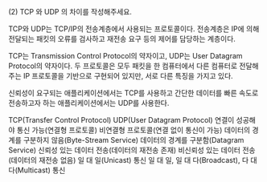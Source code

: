 (2) TCP 와 UDP 의 차이를 작성해주세요.

TCP와 UDP는 TCP/IP의 전송계층에서 사용되는 프로토콜이다. 전송계층은 IP에 의해 전달되는 패킷의 오류를 검사하고 재전송 요구 등의 제어를 담당하는 계층이다.

TCP는 Transmission Control Protocol의 약자이고, UDP는 User Datagram Protocol의 약자이다. 두 프로토콜은 모두 패킷을 한 컴퓨터에서 다른 컴퓨터로 전달해주는 IP 프로토콜을 기반으로 구현되어 있지만, 서로 다른 특징을 가지고 있다.

신뢰성이 요구되는 애플리케이션에서는 TCP를 사용하고 간단한 데이터를 빠른 속도로 전송하고자 하는 애플리케이션에서는 UDP를 사용한다.

TCP(Transfer Control Protocol)	                    UDP(User Datagram Protocol)
연결이 성공해야 통신 가능(연결형 프로토콜)         	비연결형 프로토콜(연결 없이 통신이 가능)
데이터의 경계를 구분하지 않음(Byte-Stream Service)  데이터의 경계를 구분함(Datagram Service)
신뢰성 있는 데이터 전송(데이터의 재전송 존재)	     비신뢰성 있는 데이터 전송(데이터의 재전송 없음)
일 대 일(Unicast) 통신	                            일 대 일, 일 대 다(Broadcast), 다 대 다(Multicast) 통신

